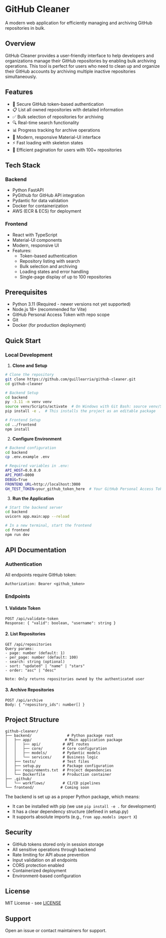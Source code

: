 # GitHub Cleaner

A modern web application for efficiently managing and archiving GitHub repositories in bulk.

## Overview

GitHub Cleaner provides a user-friendly interface to help developers and organizations manage their GitHub repositories by enabling bulk archiving operations. This tool is perfect for users who need to clean up and organize their GitHub accounts by archiving multiple inactive repositories simultaneously.

## Features

- 🔐 Secure GitHub token-based authentication
- 📋 List all owned repositories with detailed information
- ✅ Bulk selection of repositories for archiving
- 🔍 Real-time search functionality
- 📊 Progress tracking for archive operations
- 🎯 Modern, responsive Material-UI interface
- ⚡ Fast loading with skeleton states
- 🔄 Efficient pagination for users with 100+ repositories

## Tech Stack

### Backend
- Python FastAPI
- PyGithub for GitHub API integration
- Pydantic for data validation
- Docker for containerization
- AWS (ECR & ECS) for deployment

### Frontend
- React with TypeScript
- Material-UI components
- Modern, responsive UI
- Features:
  - Token-based authentication
  - Repository listing with search
  - Bulk selection and archiving
  - Loading states and error handling
  - Single-page display of up to 100 repositories

## Prerequisites

- Python 3.11 (Required - newer versions not yet supported)
- Node.js 18+ (recommended for Vite)
- GitHub Personal Access Token with repo scope
- Git
- Docker (for production deployment)

## Quick Start

### Local Development

1. **Clone and Setup**
```bash
# Clone the repository
git clone https://github.com/guillearria/github-cleaner.git
cd github-cleaner

# Backend Setup
cd backend
py -3.11 -m venv venv
source venv/Scripts/activate  # On Windows with Git Bash: source venv/Scripts/activate
pip install -e .  # This installs the project as an editable package

# Frontend Setup
cd ../frontend
npm install
```

2. **Configure Environment**
```bash
# Backend configuration
cd backend
cp .env.example .env

# Required variables in .env:
API_HOST=0.0.0.0
API_PORT=8000
DEBUG=True
FRONTEND_URL=http://localhost:3000
GH_TEST_TOKEN=your_github_token_here  # Your GitHub Personal Access Token
```

3. **Run the Application**
```bash
# Start the backend server
cd backend
uvicorn app.main:app --reload

# In a new terminal, start the frontend
cd frontend
npm run dev
```

## API Documentation

### Authentication
All endpoints require GitHub token:
```
Authorization: Bearer <github_token>
```

### Endpoints

#### 1. Validate Token
```
POST /api/validate-token
Response: { "valid": boolean, "username": string }
```

#### 2. List Repositories
```
GET /api/repositories
Query params:
- page: number (default: 1)
- per_page: number (default: 100)
- search: string (optional)
- sort: "updated" | "name" | "stars"
- order: "asc" | "desc"

Note: Only returns repositories owned by the authenticated user
```

#### 3. Archive Repositories
```
POST /api/archive
Body: { "repository_ids": number[] }
```

## Project Structure
```
github-cleaner/
├── backend/                # Python package root
│   ├── app/               # Main application package
│   │   ├── api/          # API routes
│   │   ├── core/         # Core configuration
│   │   ├── models/       # Pydantic models
│   │   └── services/     # Business logic
│   ├── tests/            # Test files
│   ├── setup.py          # Package configuration
│   ├── requirements.txt  # Project dependencies
│   └── Dockerfile        # Production container
├── .github/
│   └── workflows/        # CI/CD pipelines
└── frontend/            # Coming soon
```

The backend is set up as a proper Python package, which means:
- It can be installed with pip (we use `pip install -e .` for development)
- It has a clear dependency structure (defined in setup.py)
- It supports absolute imports (e.g., `from app.models import X`)

## Security

- GitHub tokens stored only in session storage
- All sensitive operations through backend
- Rate limiting for API abuse prevention
- Input validation on all endpoints
- CORS protection enabled
- Containerized deployment
- Environment-based configuration

## License

MIT License - see [LICENSE](LICENSE)

## Support

Open an issue or contact maintainers for support.